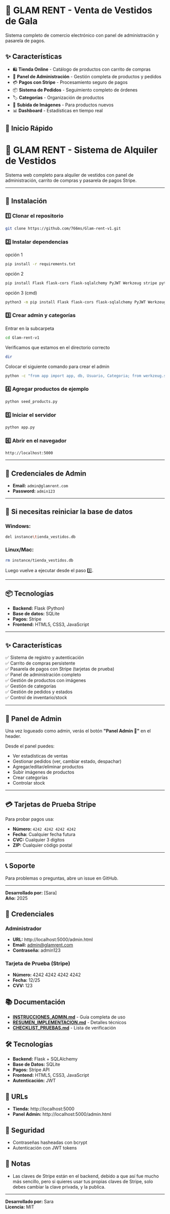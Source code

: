 # 🌟 GLAM RENT - Venta de Vestidos de Gala

Sistema completo de comercio electrónico con panel de administración y pasarela de pagos.

## ✨ Características

- 🛍️ **Tienda Online** - Catálogo de productos con carrito de compras
- 👑 **Panel de Administración** - Gestión completa de productos y pedidos
- 💳 **Pagos con Stripe** - Procesamiento seguro de pagos
- 📦 **Sistema de Pedidos** - Seguimiento completo de órdenes
- 🏷️ **Categorías** - Organización de productos
- 📸 **Subida de Imágenes** - Para productos nuevos
- 📊 **Dashboard** - Estadísticas en tiempo real

## 🚀 Inicio Rápido
# 🌟 GLAM RENT - Sistema de Alquiler de Vestidos

Sistema web completo para alquiler de vestidos con panel de administración, carrito de compras y pasarela de pagos Stripe.

---

## 🚀 Instalación

### 1️⃣ Clonar el repositorio
```bash
git clone https://github.com/766ms/Glam-rent-v1.git
```

### 2️⃣ Instalar dependencias
opción 1
```bash
pip install -r requirements.txt
```
opción 2
```bash
pip install Flask flask-cors flask-sqlalchemy PyJWT Werkzeug stripe python-dotenv

```
opción 3 (cmd)
```bash
python3 -m pip install Flask flask-cors flask-sqlalchemy PyJWT Werkzeug stripe python-dotenv

```

### 3️⃣ Crear admin y categorías
Entrar en la subcarpeta
```bash
cd Glam-rent-v1 
```
Verificamos que estamos en el directorio correcto
```bash
dir
```
Colocar el siguiente comando para crear el admin
```bash
python -c "from app import app, db, Usuario, Categoria; from werkzeug.security import generate_password_hash; app.app_context().push(); db.create_all(); admin = Usuario(nombre='Admin', email='admin@glamrent.com', password=generate_password_hash('admin123'), es_admin=True); db.session.add(admin); db.session.commit(); print('✅ Admin creado'); [db.session.add(Categoria(nombre=c)) for c in ['Vestidos de Fiesta', 'Vestidos de Noche', 'Vestidos Casuales', 'Vestidos de Graduación', 'Vestidos de Coctel']]; db.session.commit(); print('✅ Categorías creadas')"
```

### 4️⃣ Agregar productos de ejemplo
```bash
python seed_products.py
```

### 5️⃣ Iniciar el servidor
```bash
python app.py
```

### 6️⃣ Abrir en el navegador
```
http://localhost:5000
```

---

## 👤 Credenciales de Admin

- **Email:** `admin@glamrent.com`
- **Password:** `admin123`

---

## 🔧 Si necesitas reiniciar la base de datos

### Windows:
```bash
del instance\tienda_vestidos.db
```

### Linux/Mac:
```bash
rm instance/tienda_vestidos.db
```

Luego vuelve a ejecutar desde el paso 3️⃣.

---

## 📦 Tecnologías

- **Backend:** Flask (Python)
- **Base de datos:** SQLite
- **Pagos:** Stripe
- **Frontend:** HTML5, CSS3, JavaScript

---

## ✨ Características

✅ Sistema de registro y autenticación  
✅ Carrito de compras persistente  
✅ Pasarela de pagos con Stripe (tarjetas de prueba)  
✅ Panel de administración completo  
✅ Gestión de productos con imágenes  
✅ Gestión de categorías  
✅ Gestión de pedidos y estados  
✅ Control de inventario/stock  

---

## 🎨 Panel de Admin

Una vez logueado como admin, verás el botón **"Panel Admin 👑"** en el header.

Desde el panel puedes:
- Ver estadísticas de ventas
- Gestionar pedidos (ver, cambiar estado, despachar)
- Agregar/editar/eliminar productos
- Subir imágenes de productos
- Crear categorías
- Controlar stock

---

## 💳 Tarjetas de Prueba Stripe

Para probar pagos usa:
- **Número:** `4242 4242 4242 4242`
- **Fecha:** Cualquier fecha futura
- **CVC:** Cualquier 3 dígitos
- **ZIP:** Cualquier código postal

---

## 📞 Soporte

Para problemas o preguntas, abre un issue en GitHub.

---

**Desarrollado por:** [Sara]  
**Año:** 2025

## 🔑 Credenciales

### Administrador
- **URL:** http://localhost:5000/admin.html
- **Email:** admin@glamrent.com
- **Contraseña:** admin123

### Tarjeta de Prueba (Stripe)
- **Número:** 4242 4242 4242 4242
- **Fecha:** 12/25
- **CVV:** 123

## 📚 Documentación

- **[INSTRUCCIONES_ADMIN.md](INSTRUCCIONES_ADMIN.md)** - Guía completa de uso
- **[RESUMEN_IMPLEMENTACION.md](RESUMEN_IMPLEMENTACION.md)** - Detalles técnicos
- **[CHECKLIST_PRUEBAS.md](CHECKLIST_PRUEBAS.md)** - Lista de verificación

## 🛠️ Tecnologías

- **Backend:** Flask + SQLAlchemy
- **Base de Datos:** SQLite
- **Pagos:** Stripe API
- **Frontend:** HTML5, CSS3, JavaScript
- **Autenticación:** JWT

## 📱 URLs

- **Tienda:** http://localhost:5000
- **Panel Admin:** http://localhost:5000/admin.html

## 🔐 Seguridad

- Contraseñas hasheadas con bcrypt
- Autenticación con JWT tokens

## 📝 Notas

- Las claves de Stripe están en el backend, debido a que así fue mucho más sencillo, pero si quieres usar tus propias claves de Stripe, solo debes cambiar la clave privada, y la publica.

---

**Desarrollado por:** Sara  
**Licencia:** MIT
